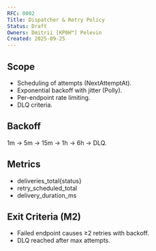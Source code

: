```yaml
---
RFC: 0002
Title: Dispatcher & Retry Policy
Status: Draft
Owners: Dmitrii [KP0H™] Pelevin
Created: 2025-09-25
---
```


## Scope
- Scheduling of attempts (NextAttemptAt).
- Exponential backoff with jitter (Polly).
- Per-endpoint rate limiting.
- DLQ criteria.

## Backoff
1m → 5m → 15m → 1h → 6h → DLQ.

## Metrics
- deliveries_total{status}
- retry_scheduled_total
- delivery_duration_ms

## Exit Criteria (M2)
- Failed endpoint causes ≥2 retries with backoff.
- DLQ reached after max attempts.
